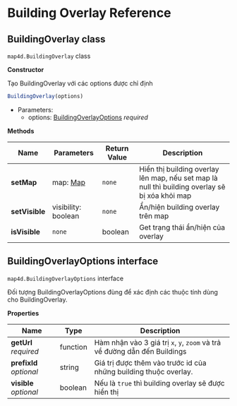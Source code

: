 # Building Overlay Reference

## BuildingOverlay class

`map4d.BuildingOverlay` class

**Constructor** 

Tạo BuildingOverlay với các options được chỉ định

```js
BuildingOverlay(options)
```

- Parameters:
  - options: [BuildingOverlayOptions](/reference/building-overlay?id=buildingoverlayoptions-interface) *required*

**Methods**

| Name           | Parameters                              | Return Value | Description                                                                                    |
|----------------|-----------------------------------------|--------------|------------------------------------------------------------------------------------------------|
| **setMap**     | map: [Map](/reference/map?id=map-class) | `none`       | Hiển thị building overlay lên map, nếu set map là null thì building overlay sẽ bị xóa khỏi map |
| **setVisible** | visibility: boolean                     | `none`       | Ẩn/hiện building overlay trên map                                                              |
| **isVisible**  | `none`                                  | boolean      | Get trạng thái ẩn/hiện của overlay                                                             |

## BuildingOverlayOptions interface

`map4d.BuildingOverlayOptions` interface

Đối tượng BuildingOverlayOptions đùng để xác định các thuộc tính dùng cho BuildingOverlay.

**Properties**

| Name                    | Type     | Description                                                               |
|-------------------------|----------|---------------------------------------------------------------------------|
| **getUrl** *required*   | function | Hàm nhận vào 3 giá trị `x`, `y`, `zoom` và trả về đường dẫn đến Buildings |
| **prefixId** *optional* | string   | Giá trị được thêm vào trước id của những building thuộc overlay.          |
| **visible** *optional*  | boolean  | Nếu là `true` thì building overlay sẽ được hiển thị                       |